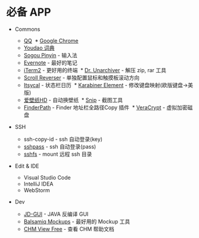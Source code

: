 # 必备 APP

* Commons
  * [QQ](https://itunes.apple.com/cn/app/qq/id451108668?l=en&mt=12)
  * [Google Chrome](http://chrome.google.com/)
  * [Youdao 词典](https://itunes.apple.com/cn/app/you-dao-ci-dian/id491854842?l=en&mt=12)
  * [Sogou Pinyin](http://pinyin.sogou.com/mac/) - 输入法
  * [Evernote](https://itunes.apple.com/cn/app/evernote/id406056744?l=en&mt=12) - 最好的笔记
  * [iTerm2](http://www.iterm2.com/) - 更好用的终端
  * [Dr. Unarchiver](https://itunes.apple.com/cn/app/dr.-unarchiver-rar-zip-archive/id1127253508?l=en&mt=12) - 解压 zip, rar 工具
  * [Scroll Reverser](https://github.com/pilotmoon/Scroll-Reverser) - 单独配置鼠标和触摸板滚动方向
  * [Itsycal](https://github.com/sfsam/itsycal) - 状态栏日历
  * [Karabiner Element](https://pqrs.org/osx/karabiner/) - 修改键盘映射(欧版键盘->美版)
  * [爱壁纸HD](https://itunes.apple.com/cn/app/ai-bi-zhihd/id566809953?l=en&mt=12) - 自动换壁纸
  * [Snip](https://itunes.apple.com/cn/app/snip/id512505421?l=en&mt=12) - 截图工具
  * [FinderPath](https://bahoom.com/finderpath/) - Finder 地址栏全路径Copy 插件
  * [VeraCrypt](http://veracrypt.codeplex.com/) - 虚拟加密磁盘

* SSH
  * ssh-copy-id - ssh 自动登录(key)
  * [sshpass](https://sourceforge.net/projects/sshpass/) - ssh 自动登录(pass)
  * [sshfs](https://github.com/libfuse/sshfs) - mount 远程 ssh 目录

* Edit & IDE
  * Visual Studio Code
  * IntelliJ IDEA
  * WebStorm

* Dev
  * [JD-GUI](https://github.com/java-decompiler/jd-gui) - JAVA 反编译 GUI
  * [Balsamiq Mockups](http://www.balsamiq.com/) - 最好用的 Mockup 工具
  * [CHM View Free](https://itunes.apple.com/cn/app/chm-viewer-free/id650683226?l=en&mt=12) - 查看 CHM 帮助文档

